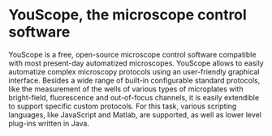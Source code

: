 # YouScope, the microscope control software
YouScope is a free, open-source microscope control software compatible with most present-day automatized microscopes. YouScope allows to easily automatize complex microscopy protocols using an user-friendly graphical interface. Besides a wide range of built-in configurable standard protocols, like the measurement of the wells of various types of microplates with bright-field, fluorescence and out-of-focus channels, it is easily extendible to support specific custom protocols. For this task, various scripting languages, like JavaScript and Matlab, are supported, as well as lower level plug-ins written in Java.
